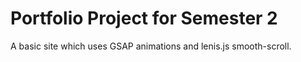 # Portfolio Project for Semester 2
A basic site which uses GSAP animations and lenis.js smooth-scroll.